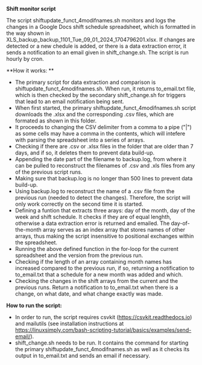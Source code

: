 **Shift monitor script**

The script shiftupdate_funct_4modifnames.sh monitors and logs the changes in a Google Docs shift schedule spreadsheet, which is formatted in the way shown in XLS_backup_backup_1101_Tue_09_01_2024_1704796201.xlsx. If changes are detected or a new chedule is added, or there is a data extraction error, it sends a notification to an email given in shift_change.sh. The script is run hourly by cron.

**How it works: **
- The primary script for data extraction and comparison is shiftupdate_funct_4modifnames.sh. When run, it returns to_email.txt file, which is then checked by the secondary shift_change.sh for triggers that lead to an email notification being sent.
- When first started, the primary shiftupdate_funct_4modifnames.sh script downloads the .xlsx and the corresponding .csv files, which are formated as shown in this folder.
- It proceeds to changing the CSV delimiter from a comma to a pipe ("|") as some cells may have a comma in the contents, which will intefere with parsing the spreadsheet into a series of arrays.
- Checking if there are .csv or .xlsx files in the folder that are older than 7 days, and if so, it deletes them to prevent data build-up.
- Appending the date part of the filename to backup.log, from where it can be pulled to reconstruct the filenames of .csv and .xls files from any of the previous script runs.
- Making sure that backup.log is no longer than 500 lines to prevent data build-up.
- Using backup.log to reconstruct the name of a .csv file from the previous run (needed to detect the changes). Therefore, the script will only work correctly on the second time it is started.
- Defining a funtion that extracts three arays: day of the month, day of the week and shift schedule. It checks if they are of equal lenghth, otherwise a data extraction error is returned and emailed. The day-of-the-month array serves as an index array that stores names of other arrays, thus making the script insensitive to positional exchanges within the spreadsheet.
- Running the above defined function in the for-loop for the current spreadsheet and the version from the previous run.
- Checking if the length of an array containing month names has increased compared to the previous run, if so, returning a notification to to_email.txt that a schedule for a new month was added and which.
- Checking the changes in the shift arrays from the current and the previous runs. Return a notification to to_email.txt when there is a change, on what date, and what change exactly was made.

**How to run the script:**
  - In order to run, the script requires csvkit (https://csvkit.readthedocs.io) and mailutils (see installation instructions at https://linuxsimply.com/bash-scripting-tutorial/basics/examples/send-email/).
  - shift_change.sh needs to be run. It contains the command for starting the primary shiftupdate_funct_4modifnames.sh as well as it checks its output in to_email.txt and sends an email if necessary.
